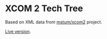 # XCOM 2 Tech Tree

Based on XML data from [mstum/xcom2](https://github.com/mstum/xcom2) project.

[Live version](https://darosh.github.io/xcom2-tech-tree/).
